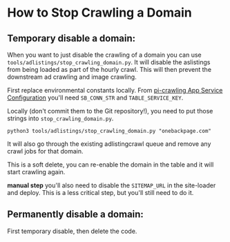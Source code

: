 # How to Stop Crawling a Domain

## Temporary disable a domain:

When you want to just disable the crawling of a domain you can use `tools/adlistings/stop_crawling_domain.py`. It will disable the aslistings from being loaded as part of the hourly crawl. This will then prevent the downstream ad crawling and image crawling.

First replace environmental constants locally.
From [pi-crawling App Service Configuration](https://portal.azure.com/#@seattleagainstslavery.org/resource/subscriptions/eb3b9f64-5569-4792-90ad-7c5a3954c142/resourceGroups/crawling/providers/Microsoft.Web/sites/pi-crawling/configuration) you'll need `SB_CONN_STR` and `TABLE_SERVICE_KEY`.

Locally (don't commit them to the Git repository!), you need to put those strings into `stop_crawling_domain.py`.

```
python3 tools/adlistings/stop_crawling_domain.py "onebackpage.com"
```

It will also go through the existing adlistingcrawl queue and remove any crawl jobs for that domain.

This is a soft delete, you can re-enable the domain in the table and it will start crawling again.

**manual step** you'll also need to disable the `SITEMAP_URL` in the site-loader and deploy. This is a less critical step, but you'll still need to do it.

## Permanently disable a domain:

First temporary disable, then delete the code.

